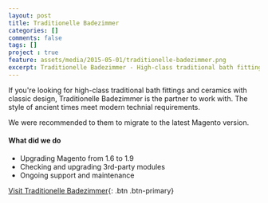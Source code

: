 ```yaml
---
layout: post
title: Traditionelle Badezimmer
categories: []
comments: false
tags: []
project : true
feature: assets/media/2015-05-01/traditionelle-badezimmer.png
excerpt: Traditionelle Badezimmer - High-class traditional bath fittings and ceramics
---
```


If you're looking for high-class traditional bath fittings and ceramics with classic design, Traditionelle Badezimmer is the partner to work with. The style of ancient times meet modern technial requirements.

We were recommended to them to migrate to the latest Magento version.

#### What did we do

- Upgrading Magento from 1.6 to 1.9
- Checking and upgrading 3rd-party modules
- Ongoing support and maintenance

[Visit Traditionelle Badezimmer](https://traditionelle-badezimmer.de){: .btn .btn-primary}
